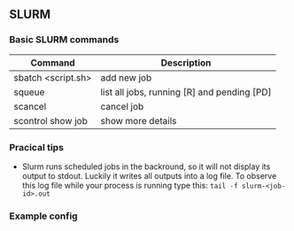 ## SLURM


### Basic SLURM commands
|Command                | Description                                     |
|-----------------------|-------------------------------------------------|
|sbatch <script.sh>     | add new job                                     |
|squeue                 | list all jobs, running [R] and pending [PD]     |
|scancel                | cancel job |
|scontrol show job <id> | show more details |

### Pracical tips
- Slurm runs scheduled jobs in the backround, so it will not display its output to stdout. Luckily it writes all outputs into a log file. To observe this log file while your process is running type this:
```tail -f slurm-<job-id>.out``` 

### Example config
